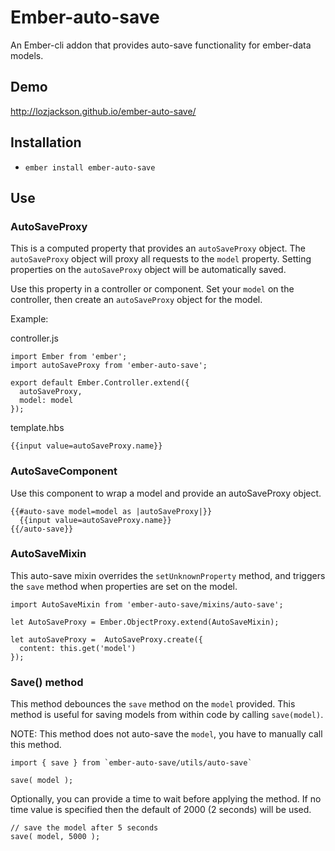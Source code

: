 # Ember-auto-save

An Ember-cli addon that provides auto-save functionality for ember-data models.

## Demo

http://lozjackson.github.io/ember-auto-save/

## Installation

* `ember install ember-auto-save`

## Use

### AutoSaveProxy

This is a computed property that provides an `autoSaveProxy` object.  The `autoSaveProxy`
object will proxy all requests to the `model` property.  Setting properties on the
`autoSaveProxy` object will be automatically saved.

Use this property in a controller or component. Set your `model` on the
controller, then create an `autoSaveProxy` object for the model.

Example:

controller.js

  ```
  import Ember from 'ember';
  import autoSaveProxy from 'ember-auto-save';

  export default Ember.Controller.extend({
    autoSaveProxy,
    model: model
  });
  ```

template.hbs

```
{{input value=autoSaveProxy.name}}
```

### AutoSaveComponent

Use this component to wrap a model and provide an autoSaveProxy object.

```
{{#auto-save model=model as |autoSaveProxy|}}
  {{input value=autoSaveProxy.name}}
{{/auto-save}}
```

### AutoSaveMixin

This auto-save mixin overrides the `setUnknownProperty` method, and
triggers the `save` method when properties are set on the model.

```
import AutoSaveMixin from 'ember-auto-save/mixins/auto-save';

let AutoSaveProxy = Ember.ObjectProxy.extend(AutoSaveMixin);

let autoSaveProxy =  AutoSaveProxy.create({
  content: this.get('model')
});
```

### Save() method

This method debounces the `save` method on the `model` provided.  This method is
useful for saving models from within code by calling `save(model)`.

NOTE:  This method does not auto-save the `model`, you have to manually call this method.


```
import { save } from `ember-auto-save/utils/auto-save`

save( model );
```

Optionally, you can provide a time to wait before applying the method.  If no
time value is specified then the default of 2000 (2 seconds) will be used.

```
// save the model after 5 seconds
save( model, 5000 );
```
